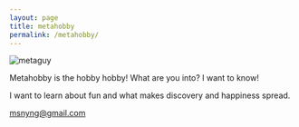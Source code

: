 ```yaml
---
layout: page
title: metahobby
permalink: /metahobby/
---
```


![metaguy](http://metahobby.com/metaguy.png)

Metahobby is the hobby hobby!
What are you into? I want to know!

I want to learn about fun and what makes discovery and happiness spread.

[msnyng@gmail.com](mailto:msnyng@gmail.com)
